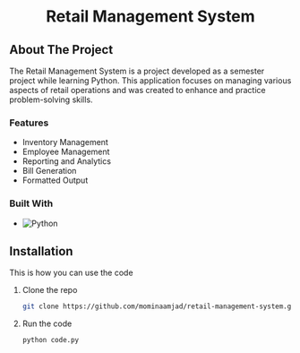 <a id="readme-top"></a>

<div align="center">

  <h1 align="center">Retail Management System</h1>
</div>

## About The Project
The Retail Management System is a project developed as a semester project while learning Python. This application focuses on managing various aspects of retail operations and was created to enhance and practice problem-solving skills.


### Features
- Inventory Management
- Employee Management
- Reporting and Analytics
- Bill Generation
- Formatted Output

### Built With

* ![Python](https://img.shields.io/badge/python-3670A0?style=for-the-badge&logo=python&logoColor=ffdd54)

## Installation
This is how you can use the code

1. Clone the repo
   ```sh
   git clone https://github.com/mominaamjad/retail-management-system.git
   ```
2. Run the code
   ```sh
   python code.py
   ```


<!--README template credits:-->
<!--https://github.com/othneildrew/Best-README-Template -->

